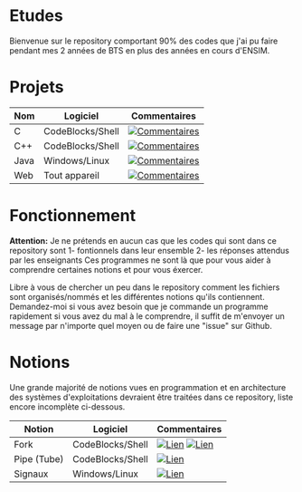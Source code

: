 # Etudes

Bienvenue sur le repository comportant 90% des codes que j'ai pu faire pendant mes 2 années de BTS en plus des années en cours d'ENSIM.

# Projets

| Nom                   | Logiciel         | Commentaires  |
| ----------------------|------------------|---------------|
| C                     | CodeBlocks/Shell | [![Commentaires](https://img.shields.io/badge/commentaire-0%25-b70b0b.svg)](https://github.com/TanguyHerbron/Etudes/tree/master/BTS/C)
| C++                   | CodeBlocks/Shell | [![Commentaires](https://img.shields.io/badge/commentaire-0%25-b70b0b.svg)](https://github.com/TanguyHerbron/Etudes/tree/master/BTS/C%2B%2B)
| Java                  |  Windows/Linux   | [![Commentaires](https://img.shields.io/badge/commentaire-0%25-b70b0b.svg)](https://github.com/TanguyHerbron/Etudes/tree/master/BTS/Java)
| Web                   |  Tout appareil   | [![Commentaires](https://img.shields.io/badge/commentaire-0%25-b70b0b.svg)](https://github.com/TanguyHerbron/Etudes/tree/master/BTS/Web)


# Fonctionnement

**Attention:** Je ne prétends en aucun cas que les codes qui sont dans ce repository sont
  1- fontionnels dans leur ensemble
  2- les réponses attendus par les enseignants
Ces programmes ne sont là que pour vous aider à comprendre certaines notions et pour vous éxercer.

Libre à vous de chercher un peu dans le repository comment les fichiers sont organisés/nommés et les différentes notions qu'ils contiennent. Demandez-moi si vous avez besoin que je commande un programme rapidement si vous avez du mal à le comprendre, il suffit de m'envoyer un message par n'importe quel moyen ou de faire une "issue" sur Github.


# Notions

Une grande majorité de notions vues en programmation et en architecture des systèmes d'exploitations devraient être traitées dans ce repository, liste encore incomplète ci-dessous.

| Notion                   | Logiciel         | Commentaires  |
| -------------------------|------------------|---------------|
| Fork                     | CodeBlocks/Shell | [![Lien](https://img.shields.io/badge/Lien-%3E-d5d5d5.svg)](https://github.com/TanguyHerbron/Etudes/blob/master/BTS/C/Deuxieme%20annee/bonhommeFork.c) [![Lien](https://img.shields.io/badge/Lien-%3E-d5d5d5.svg)](https://github.com/TanguyHerbron/Etudes/blob/master/BTS/C/Deuxieme%20annee/testFork2.c)
| Pipe (Tube)              | CodeBlocks/Shell | [![Lien](https://img.shields.io/badge/Lien-%3E-d5d5d5.svg)](https://github.com/TanguyHerbron/Etudes/blob/master/BTS/C/Deuxieme%20annee/popen.c)
| Signaux                  |  Windows/Linux   | [![Lien](https://img.shields.io/badge/Lien-%3E-d5d5d5.svg)](https://github.com/TanguyHerbron/Etudes/blob/master/BTS/C/Deuxieme%20annee/signauxQ1.c)

<!-- TOOLBOX 
0%-25% > Rouge https://img.shields.io/badge/commentaire-0%25-b70b0b.svg
25%-50% > Orange https://img.shields.io/badge/commentaire-25%25-f29e02.svg
50%-75% > Vert clair https://img.shields.io/badge/commentaire-50%25-c1f101.svg
75%-100% > Vert fluo https://img.shields.io/badge/commentaire-50%25-4cf000.svg



-->
